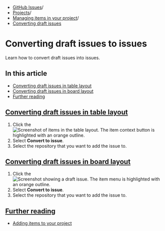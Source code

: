   * [GitHub Issues](https://docs.github.com/en/issues "GitHub Issues")/
  * [Projects](https://docs.github.com/en/issues/planning-and-tracking-with-projects "Projects")/
  * [Managing items in your project](https://docs.github.com/en/issues/planning-and-tracking-with-projects/managing-items-in-your-project "Managing items in your project")/
  * [Converting draft issues](https://docs.github.com/en/issues/planning-and-tracking-with-projects/managing-items-in-your-project/converting-draft-issues-to-issues "Converting draft issues")


# Converting draft issues to issues
Learn how to convert draft issues into issues.
## In this article
  * [Converting draft issues in table layout](https://docs.github.com/en/issues/planning-and-tracking-with-projects/managing-items-in-your-project/converting-draft-issues-to-issues#converting-draft-issues-in-table-layout)
  * [Converting draft issues in board layout](https://docs.github.com/en/issues/planning-and-tracking-with-projects/managing-items-in-your-project/converting-draft-issues-to-issues#converting-draft-issues-in-board-layout)
  * [Further reading](https://docs.github.com/en/issues/planning-and-tracking-with-projects/managing-items-in-your-project/converting-draft-issues-to-issues#further-reading)


## [Converting draft issues in table layout](https://docs.github.com/en/issues/planning-and-tracking-with-projects/managing-items-in-your-project/converting-draft-issues-to-issues#converting-draft-issues-in-table-layout)
  1. Click the 
![Screenshot of items in the table layout. The item context button is highlighted with an orange outline.](https://docs.github.com/assets/cb-13383/images/help/projects-v2/item-context-menu-button-table.png)
  2. Select **Convert to issue**.
  3. Select the repository that you want to add the issue to.


## [Converting draft issues in board layout](https://docs.github.com/en/issues/planning-and-tracking-with-projects/managing-items-in-your-project/converting-draft-issues-to-issues#converting-draft-issues-in-board-layout)
  1. Click the 
![Screenshot showing a draft issue. The item menu is highlighted with an orange outline.](https://docs.github.com/assets/cb-3889/images/help/projects-v2/item-context-menu-button-board.png)
  2. Select **Convert to issue**.
  3. Select the repository that you want to add the issue to.


## [Further reading](https://docs.github.com/en/issues/planning-and-tracking-with-projects/managing-items-in-your-project/converting-draft-issues-to-issues#further-reading)
  * [Adding items to your project](https://docs.github.com/en/issues/planning-and-tracking-with-projects/managing-items-in-your-project/adding-items-to-your-project#creating-draft-issues)


